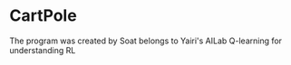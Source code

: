 # CartPole
The program was created by Soat belongs to Yairi's AILab
Q-learning for understanding RL
